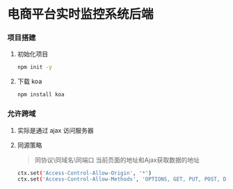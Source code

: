 # 电商平台实时监控系统后端

### 项目搭建

1. 初始化项目

    ```bash
    npm init -y 
    ```

2. 下载 koa

    ```bash
    npm install koa
    ```   

### 允许跨域

1. 实际是通过 ajax 访问服务器
2. 同源策略

      > 同协议\同域名\同端口
      > 当前页面的地址和Ajax获取数据的地址
      
      ```bash
      ctx.set('Access-Control-Allow-Origin', '*')
      ctx.set('Access-Control-Allow-Methods', 'OPTIONS, GET, PUT, POST, DELETE')
      ```